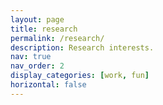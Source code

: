 ```yaml
---
layout: page
title: research
permalink: /research/
description: Research interests.
nav: true
nav_order: 2
display_categories: [work, fun]
horizontal: false
---
```


<!-- My overall research interests include understanding the mechanical and dynamic properties of soft and biological materials from biopolymer networks to whole tissues. Biopolymer networks such as collagen are constantly under both external and internal stresses. A common feature in the mechanical response of such natural biopolymer materials is that they become stronger as they are deformed. Recent studies have shown that these fiber networks undergo a mechanical phase transition from a soft to a rigid state under nonlinear deformations. Understanding this critical transition helps us to provide a productive theory for real biopolymer networks. Strikingly, on the multicellular scale, it has also been shown that the behavior of tissues can be explained in terms of a transition from a fluid-like to a solid-like state based on their geometrical features and cellular motility. -->